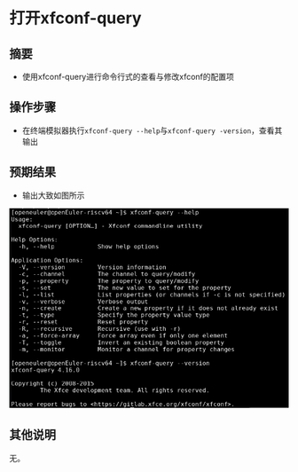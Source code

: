 # 打开xfconf-query

## 摘要

- 使用xfconf-query进行命令行式的查看与修改xfconf的配置项

## 操作步骤

- 在终端模拟器执行```xfconf-query --help```与```xfconf-query -version```，查看其输出

## 预期结果

- 输出大致如图所示

![](./img/%E6%89%93%E5%BC%80xfconf-query.png)

## 其他说明

无。